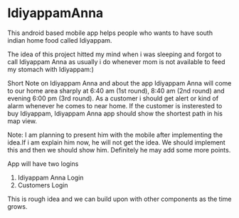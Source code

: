 # IdiyappamAnna
This android based mobile app helps people who wants to have south indian home food called Idiyappam.

The idea of this project hitted my mind when i was sleeping and forgot to call Idiyappam Anna as usually i do whenever mom is not available to 
feed my stomach with Idiyappam:)

Short Note on Idiyappam Anna and about the app
Idiyappam Anna will come to our home area sharply at 6:40 am (1st round), 8:40 am (2nd round) and evening 6:00 pm (3rd round). As a customer 
i should get alert or kind of alarm whenever he comes to near home. If the customer is insterested to buy Idiyappam, Idiyappam Anna app should
show the shortest path in his map view.

Note: I am planning to present him with the mobile after implementing the idea.If i am explain him now, he will not get the idea. We should 
implement this and then we should show him. Definitely he may add some more points.

App will have two logins

1. Idiyappam Anna Login
2. Customers Login

This is rough idea and we can build upon with other components as the time grows.
